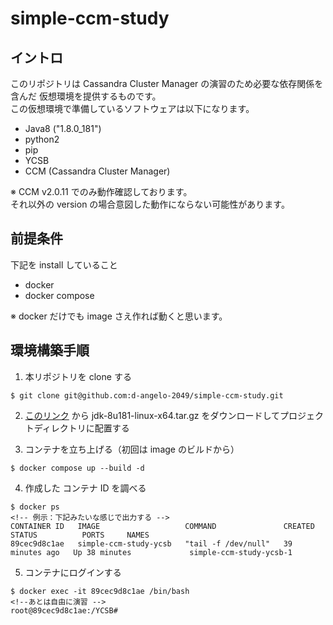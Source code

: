 # simple-ccm-study

## イントロ

このリポジトリは Cassandra Cluster Manager の演習のため必要な依存関係を含んだ 仮想環境を提供するものです。<br>
この仮想環境で準備しているソフトウェアは以下になります。

- Java8 ("1.8.0_181")
- python2
- pip
- YCSB
- CCM (Cassandra Cluster Manager)

※ CCM v2.0.11 でのみ動作確認しております。 <br>
それ以外の version の場合意図した動作にならない可能性があります。

## 前提条件

下記を install していること

- docker
- docker compose

※ docker だけでも image さえ作れば動くと思います。

## 環境構築手順

1. 本リポジトリを clone する

```
$ git clone git@github.com:d-angelo-2049/simple-ccm-study.git
```

2. [このリンク](https://www.oracle.com/java/technologies/javase/javase8-archive-downloads.html) から jdk-8u181-linux-x64.tar.gz をダウンロードしてプロジェクトディレクトリに配置する

3. コンテナを立ち上げる（初回は image のビルドから）

```
$ docker compose up --build -d
```

4. 作成した コンテナ ID を調べる

```
$ docker ps
<!-- 例示：下記みたいな感じで出力する -->
CONTAINER ID   IMAGE                   COMMAND               CREATED          STATUS          PORTS     NAMES
89cec9d8c1ae   simple-ccm-study-ycsb   "tail -f /dev/null"   39 minutes ago   Up 38 minutes             simple-ccm-study-ycsb-1
```

5. コンテナにログインする

```
$ docker exec -it 89cec9d8c1ae /bin/bash
<!--あとは自由に演習 -->
root@89cec9d8c1ae:/YCSB#
```
